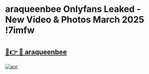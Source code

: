 # araqueenbee Onlyfans Leaked - New Video & Photos March 2025 !7imfw

# <h2><a href="https://0ryok2.iuczelnia.edu.pl?title=araqueenbee&ref=7imfw">🔗👉 🔴 araqueenbee</a></h2>

[![acn](https://github.com/user-attachments/assets/0f9c940e-d8b0-45ae-aac7-cd30a18b3e1c)](https://0ryok2.iuczelnia.edu.pl?title=araqueenbee&ref=7imfw)

